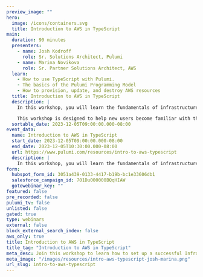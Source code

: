 ```yaml
---
preview_image: ""
hero:
  image: /icons/containers.svg
  title: Introduction to AWS in TypeScript
main:
  duration: 90 minutes
  presenters:
    - name: Josh Kodroff
      role: Sr. Solutions Architect, Pulumi
    - name: Marina Novikova
      role: Sr. Partner Solutions Architect, AWS
  learn:
    - How to use TypeScript with Pulumi.
    - The basics of the Pulumi Programming Model
    - How to provision, update, and destroy AWS resources
  title: Introduction to AWS in TypeScript
  description: |
    In this workshop, you will learn the fundamentals of infrastructure as code through guided exercises. You will be introduced to Pulumi, an infrastructure-as-code platform, where you can use familiar programming languages to provision modern cloud infrastructure.

    This workshop is designed to help new users become familiar with the core concepts needed to effectively deploy resources on AWS. We will guide you through the Pulumi platform with diagrams and a series of labs to help accelerate your cloud projects.
  sortable_date: 2023-12-05T09:00:00.000-08:00
event_data:
  name: Introduction to AWS in TypeScript
  start_date: 2023-12-05T09:00:00.000-08:00
  end_date: 2023-12-05T10:30:00.000-08:00
  url: https://www.pulumi.com/resources/intro-to-aws-typescript
  description: |
    In this workshop, you will learn the fundamentals of infrastructure as code through guided exercises. You will be introduced to Pulumi, an infrastructure-as-code platform, where you can use familiar programming languages to provision modern cloud infrastructure. This workshop is designed to help new users become familiar with the core concepts needed to effectively deploy resources on AWS. We will guide you through the Pulumi platform with diagrams and a series of labs to help accelerate your cloud projects.
form:
  hubspot_form_id: 3051a439-0133-4417-b19b-bc1e33606db1
  salesforce_campaign_id: 701Du000000BQqHIAW
  gotowebinar_key: ""
featured: false
pre_recorded: false
pulumi_tv: false
unlisted: false
gated: true
type: webinars
external: false
block_external_search_index: false
aws_only: true
title: Introduction to AWS in TypeScript
title_tag: "Introduction to AWS in TypeScript"
meta_desc: Join this workshop to learn how to set up a successful Infrastructure as Code in TypeScript to provision and manage AWS at scale, using Pulumi.
meta_image: "/images/resources/intro-aws-typescript-josh-marina.png"
url_slug: intro-to-aws-typescript
---
```

